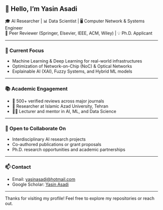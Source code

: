## 👋 Hello, I’m Yasin Asadi 

🎓 AI Researcher | 📊 Data Scientist | 🖥️ Computer Network & Systems Engineer  
🔬 Peer Reviewer (Springer, Elsevier, IEEE, ACM, Wiley) | 💡 Ph.D. Applicant  

---

### 📌 Current Focus
- Machine Learning & Deep Learning for real-world infrastructures  
- Optimization of Network-on-Chip (NoC) & Optical Networks  
- Explainable AI (XAI), Fuzzy Systems, and Hybrid ML models  

---

### 📚 Academic Engagement
- 📝 500+ verified reviews across major journals  
- 🧪 Researcher at Islamic Azad University, Tehran  
- 👨‍🏫 Lecturer and mentor in AI, ML, and Data Science  

---

### 🤝 Open to Collaborate On
- Interdisciplinary AI research projects  
- Co-authored publications or grant proposals  
- Ph.D. research opportunities and academic partnerships  

---

### 📫 Contact
- Email: yasinasadi@hotmail.com  
- Google Scholar: [Yasin Asadi](https://scholar.google.com/citations?user=Vy2DXogAAAAJ&hl=en)  

---

Thanks for visiting my profile! Feel free to explore my repositories or reach out.

